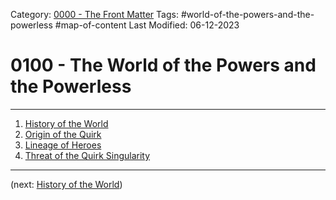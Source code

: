 Category: [0000 - The Front Matter](../0000%20-%20The%20Front%20Matter/0000%20-%20The%20Front%20Matter/0000%20-%20The%20Front%20Matter/0000%20-%20The%20Front%20Matter.md)
Tags: #world-of-the-powers-and-the-powerless #map-of-content 
Last Modified: 06-12-2023

# 0100 - The World of the Powers and the Powerless

****

1. [History of the World](History%20of%20the%20World.md)
2. [Origin of the Quirk](Origin%20of%20the%20Quirk.md)
3. [Lineage of Heroes](Lineage%20of%20Heroes.md)
4. [Threat of the Quirk Singularity](Threat%20of%20the%20Quirk%20Singularity.md)

****

(next: [History of the World](History%20of%20the%20World.md))